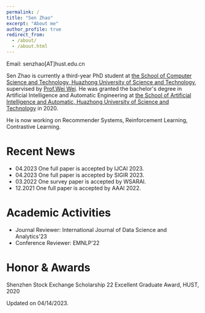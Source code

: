 ```yaml
---
permalink: /
title: "Sen Zhao"
excerpt: "About me"
author_profile: true
redirect_from: 
  - /about/
  - /about.html
---
```




Email: senzhao[AT]hust.edu.cn

Sen Zhao is currently a third-year PhD student at <a href="http://cs.hust.edu.cn/" target="_blank">the
School of Computer Science and Technology, Huazhong University of Science and Technology</a>, supervised by <a href="https://www.eric-weiwei.com/" target="_blank"> Prof.Wei Wei</a>. 
He was granted the bachelor's degree in Artificial Intelligence and Automatic Engineering
at <a href="http://aia.hust.edu.cn/" target="_blank">the
School of Artificial Intelligence and Automatic, Huazhong University of Science and Technology</a> in 2020.

He is now working on Recommender Systems, Reinforcement Learning, Contrastive Learning.

Recent News
=====
* 04.2023 One full paper is accepted by IJCAI 2023.
* 04.2023 One full paper is accepted by SIGIR 2023.
* 03.2022 One survey paper is accepted by WSARAI.
* 12.2021 One full paper is accepted by AAAI 2022.

<!-- Work experience
======
*  -->

  
Academic Activities
======
  
  * Journal Reviewer:  International Journal of Data Science and Analytics'23
  * Conference Reviewer: EMNLP'22

<!--   * Conference PC member: ACML'20, CIKM'21'20, ICDE'20, IJCAI'20, SIGIR'20'19, SIGMOD'20, VLDB'21, WSDM'21'20 -->

Honor & Awards
======

Shenzhen Stock Exchange Scholarship 22
Excellent Graduate Award, HUST, 2020


Updated on 04/14/2023.
